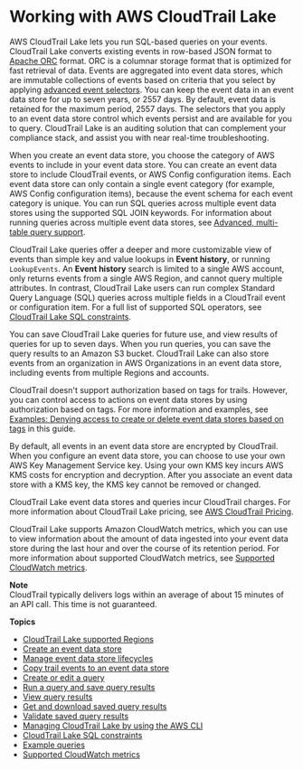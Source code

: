 # Working with AWS CloudTrail Lake<a name="cloudtrail-lake"></a>

AWS CloudTrail Lake lets you run SQL\-based queries on your events\. CloudTrail Lake converts existing events in row\-based JSON format to [ Apache ORC](https://orc.apache.org/) format\. ORC is a columnar storage format that is optimized for fast retrieval of data\. Events are aggregated into event data stores, which are immutable collections of events based on criteria that you select by applying [advanced event selectors](logging-data-events-with-cloudtrail.md#creating-data-event-selectors-advanced)\. You can keep the event data in an event data store for up to seven years, or 2557 days\. By default, event data is retained for the maximum period, 2557 days\. The selectors that you apply to an event data store control which events persist and are available for you to query\. CloudTrail Lake is an auditing solution that can complement your compliance stack, and assist you with near real\-time troubleshooting\.

When you create an event data store, you choose the category of AWS events to include in your event data store\. You can create an event data store to include CloudTrail events, or AWS Config configuration items\. Each event data store can only contain a single event category \(for example, AWS Config configuration items\), because the event schema for each event category is unique\. You can run SQL queries across multiple event data stores using the supported SQL JOIN keywords\. For information about running queries across multiple event data stores, see [Advanced, multi\-table query support](query-limitations.md#query-advanced-multi-table)\.

 CloudTrail Lake queries offer a deeper and more customizable view of events than simple key and value lookups in **Event history**, or running `LookupEvents`\. An **Event history** search is limited to a single AWS account, only returns events from a single AWS Region, and cannot query multiple attributes\. In contrast, CloudTrail Lake users can run complex Standard Query Language \(SQL\) queries across multiple fields in a CloudTrail event or configuration item\. For a full list of supported SQL operators, see [CloudTrail Lake SQL constraints](query-limitations.md)\.

You can save CloudTrail Lake queries for future use, and view results of queries for up to seven days\. When you run queries, you can save the query results to an Amazon S3 bucket\. CloudTrail Lake can also store events from an organization in AWS Organizations in an event data store, including events from multiple Regions and accounts\.

CloudTrail doesn't support authorization based on tags for trails\. However, you can control access to actions on event data stores by using authorization based on tags\. For more information and examples, see [Examples: Denying access to create or delete event data stores based on tags](security_iam_id-based-policy-examples.md#security_iam_id-based-policy-examples-eds-tags) in this guide\.

By default, all events in an event data store are encrypted by CloudTrail\. When you configure an event data store, you can choose to use your own AWS Key Management Service key\. Using your own KMS key incurs AWS KMS costs for encryption and decryption\. After you associate an event data store with a KMS key, the KMS key cannot be removed or changed\.

CloudTrail Lake event data stores and queries incur CloudTrail charges\. For more information about CloudTrail Lake pricing, see [AWS CloudTrail Pricing](https://aws.amazon.com/cloudtrail/pricing/)\.

CloudTrail Lake supports Amazon CloudWatch metrics, which you can use to view information about the amount of data ingested into your event data store during the last hour and over the course of its retention period\. For more information about supported CloudWatch metrics, see [Supported CloudWatch metrics](cloudtrail-lake-cloudwatch-metrics.md)\.

**Note**  
CloudTrail typically delivers logs within an average of about 15 minutes of an API call\. This time is not guaranteed\.

**Topics**
+ [CloudTrail Lake supported Regions](cloudtrail-lake-supported-regions.md)
+ [Create an event data store](query-event-data-store.md)
+ [Manage event data store lifecycles](query-eds-disable-termination.md)
+ [Copy trail events to an event data store](cloudtrail-copy-trail-to-lake-eds.md)
+ [Create or edit a query](query-create-edit-query.md)
+ [Run a query and save query results](query-run-query.md)
+ [View query results](query-results.md)
+ [Get and download saved query results](view-download-cloudtrail-lake-query-results.md)
+ [Validate saved query results](cloudtrail-query-results-validation-intro.md)
+ [Managing CloudTrail Lake by using the AWS CLI](query-lake-cli.md)
+ [CloudTrail Lake SQL constraints](query-limitations.md)
+ [Example queries](query-lake-examples.md)
+ [Supported CloudWatch metrics](cloudtrail-lake-cloudwatch-metrics.md)